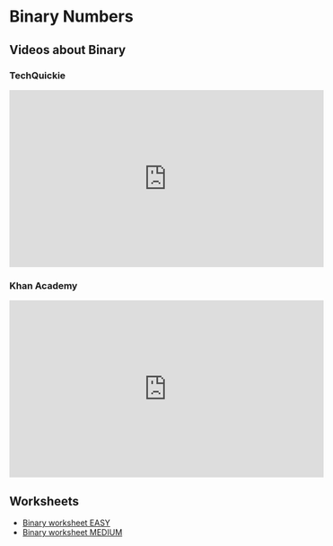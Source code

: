 # Binary Numbers

## Videos about Binary

### TechQuickie

<iframe width="560" height="315" src="https://www.youtube.com/embed/LpuPe81bc2w" frameborder="0" allow="autoplay; encrypted-media" allowfullscreen></iframe>


### Khan Academy

<iframe width="560" height="315" src="https://www.youtube.com/embed/ry1hpm1GXVI" frameborder="0" allow="autoplay; encrypted-media" allowfullscreen></iframe>

## Worksheets
* [Binary worksheet EASY](https://zsiegel92.github.io/evilpython/binary_worksheet.pdf)
* [Binary worksheet MEDIUM](https://zsiegel92.github.io/evilpython/binary_worksheet_2.pdf)
